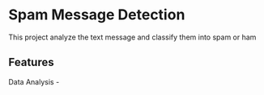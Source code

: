 # Spam Message Detection

This project analyze the text message and classify them into spam or ham

## Features

Data Analysis - 
